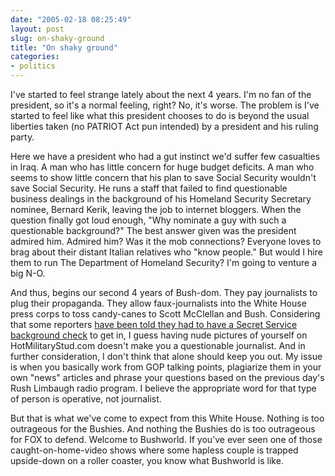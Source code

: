 ```yaml
---
date: "2005-02-18 08:25:49"
layout: post
slug: on-shaky-ground
title: "On shaky ground"
categories:
- politics
---
```


I've started to feel strange lately about the next 4 years. I'm no fan of the president, so it's a normal feeling, right? No, it's worse. The problem is I've started to feel like what this president chooses to do is beyond the usual liberties taken (no PATRIOT Act pun intended) by a president and his ruling party.  
  
Here we have a president who had a gut instinct we'd suffer few casualties in Iraq. A man who has little concern for huge budget deficits. A man who seems to show little concern that his plan to save Social Security wouldn't save Social Security. He runs a staff that failed to find questionable business dealings in the background of his Homeland Security Secretary nominee, Bernard Kerik, leaving the job to internet bloggers. When the question finally got loud enough, "Why nominate a guy with such a questionable background?" The best answer given was the president admired him. Admired him? Was it the mob connections? Everyone loves to brag about their distant Italian relatives who "know people." But would I hire them to run The Department of Homeland Security? I'm going to venture a big N-O.  
  
And thus, begins our second 4 years of Bush-dom. They pay journalists to plug their propaganda. They allow faux-journalists into the White House press corps to toss candy-canes to Scott McClellan and Bush. Considering that some reporters [have been told they had to have a Secret Service background check](http://www.nytimes.com/2005/02/17/opinion/bushs-barberini-faun.html) to get in, I guess having nude pictures of yourself on HotMilitaryStud.com doesn't make you a questionable journalist. And in further consideration, I don't think that alone should keep you out. My issue is when you basically work from GOP talking points, plagiarize them in your own "news" articles and phrase your questions based on the previous day's Rush Limbaugh radio program. I believe the appropriate word for that type of person is operative, not journalist.  
  
But that is what we've come to expect from this White House. Nothing is too outrageous for the Bushies. And nothing the Bushies do is too outrageous for FOX to defend. Welcome to Bushworld. If you've ever seen one of those caught-on-home-video shows where some hapless couple is trapped upside-down on a roller coaster, you know what Bushworld is like.
